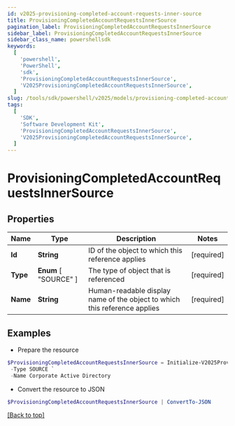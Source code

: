 ```yaml
---
id: v2025-provisioning-completed-account-requests-inner-source
title: ProvisioningCompletedAccountRequestsInnerSource
pagination_label: ProvisioningCompletedAccountRequestsInnerSource
sidebar_label: ProvisioningCompletedAccountRequestsInnerSource
sidebar_class_name: powershellsdk
keywords:
  [
    'powershell',
    'PowerShell',
    'sdk',
    'ProvisioningCompletedAccountRequestsInnerSource',
    'V2025ProvisioningCompletedAccountRequestsInnerSource',
  ]
slug: /tools/sdk/powershell/v2025/models/provisioning-completed-account-requests-inner-source
tags:
  [
    'SDK',
    'Software Development Kit',
    'ProvisioningCompletedAccountRequestsInnerSource',
    'V2025ProvisioningCompletedAccountRequestsInnerSource',
  ]
---
```


# ProvisioningCompletedAccountRequestsInnerSource

## Properties

| Name | Type | Description | Notes |
| --- | --- | --- | --- |
| **Id** | **String** | ID of the object to which this reference applies | [required] |
| **Type** | **Enum** [ "SOURCE" ] | The type of object that is referenced | [required] |
| **Name** | **String** | Human-readable display name of the object to which this reference applies | [required] |

## Examples

- Prepare the resource

```powershell
$ProvisioningCompletedAccountRequestsInnerSource = Initialize-V2025ProvisioningCompletedAccountRequestsInnerSource  -Id 4e4d982dddff4267ab12f0f1e72b5a6d `
 -Type SOURCE `
 -Name Corporate Active Directory
```

- Convert the resource to JSON

```powershell
$ProvisioningCompletedAccountRequestsInnerSource | ConvertTo-JSON
```

[[Back to top]](#)
